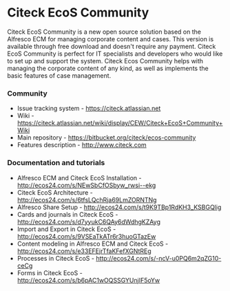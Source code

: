 # Citeck EcoS Community #

Citeck EcoS Community is a new open source solution based on the Alfresco ECM for managing corporate content and cases. This version is available through free download and doesn't require any payment. Citeck EcoS Community is perfect for IT specialists and developers who would like to set up and support the system. Citeck Ecos Community helps with managing the corporate content of any kind, as well as implements the basic features of case management.

### Community ###

* Issue tracking system - https://citeck.atlassian.net
* Wiki - https://citeck.atlassian.net/wiki/display/CEW/Citeck+EcoS+Community+Wiki
* Main repository - https://bitbucket.org/citeck/ecos-community
* Features description - http://www.citeck.com

### Documentation and tutorials ###

* Alfresco ECM and Citeck EcoS Installation - http://ecos24.com/s/NEwSbCfOSbyw_rwsi--ekg
* Citeck EcoS Architecture - http://ecos24.com/s/6tfsLQchRja69LmZORNTNg
* Alfresco Share Setup - http://ecos24.com/s/t9K9TBp1RdKH3_KSBGQlig
* Cards and journals in Citeck EcoS - http://ecos24.com/s/d7yyukC6QAy6dWdhgKZAyg
* Import and Export in Citeck EcoS - http://ecos24.com/s/9VSEaTkATr6r3huoGTazEw
* Content modeling in Alfresco ECM and Citeck EcoS - http://ecos24.com/s/e33EFEjrTfaKFefXGNtREg
* Processes in Citeck EcoS - http://ecos24.com/s/-ncV-u0PQ6m2qZG10-ceCg
* Forms in Citeck EcoS - http://ecos24.com/s/b6pAC1wOQSSGYUnjIF5oYw